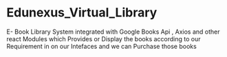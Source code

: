 # Edunexus_Virtual_Library
E- Book Library System integrated with Google Books Api , Axios and other react Modules which Provides or Display  the books according to our Requirement in on our  Intefaces and we can Purchase those books 
